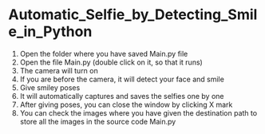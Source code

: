 # Automatic_Selfie_by_Detecting_Smile_in_Python
1)	Open the folder where you have saved Main.py file
2)	Open the file Main.py (double click on it, so that it runs)
3)	The camera will turn on
4)	If you are before the camera, it will detect your face and smile
5)	Give smiley poses
6)	It will automatically captures and saves the selfies one by one
7)	After giving poses, you can close the window by clicking X mark
8)	You can check the images where you have given the destination path to store all the images in the source code Main.py
